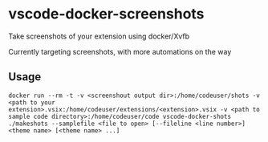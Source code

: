 # vscode-docker-screenshots

Take screenshots of your extension using docker/Xvfb

Currently targeting screenshots, with more automations on the way

## Usage
```
docker run --rm -t -v <screenshout output dir>:/home/codeuser/shots -v <path to your extension>.vsix:/home/codeuser/extensions/<extension>.vsix -v <path to sample code directory>:/home/codeuser/code vscode-docker-shots ./makeshots --samplefile <file to open> [--fileline <line number>] <theme name> [<theme name> ...]
```